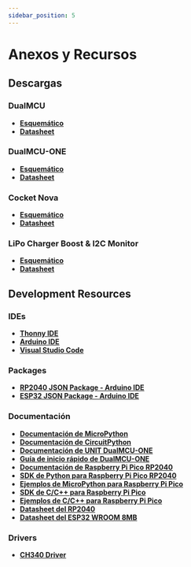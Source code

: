 ```yaml
---
sidebar_position: 5
---
```


# Anexos y Recursos

## Descargas

### DualMCU

- **[Esquemático](https://github.com/UNIT-Electronics/DualMCU-ONE/blob/main/Hardware/UE0022_DualMCU-ONE_v2.4_Schematic.pdf)**
- **[Datasheet](https://github.com/UNIT-Electronics/DualMCU/blob/main/Hardware/UE0002_DualMCUv30_Schematic.pdf)**

### DualMCU-ONE

- **[Esquemático](https://github.com/UNIT-Electronics/DualMCU-ONE/blob/main/Hardware/UE0022_DualMCU-ONE_v2.4_Schematic.pdf)**
- **[Datasheet](https://github.com/UNIT-Electronics/DualMCU-ONE/blob/main/DualMCU-ONE(Manual%20de%20Referencia%20del%20Producto)%5BES%5D.pdf)**

### Cocket Nova

- **[Esquemático](https://github.com/UNIT-Electronics/Cocket-Nova_CH552G-Development-Board/blob/main/Hardware/UE0025_Cocket-Nova_Schematic.pdf)**
- **[Datasheet](https://github.com/UNIT-Electronics/Cocket-Nova_CH552G-Development-Board/blob/main/Cocket%20Nova%20Product%20Reference%20Manual%20%5BES%5D.pdf)**

### LiPo Charger Boost & I2C Monitor

- **[Esquemático](https://github.com/UNIT-Electronics/UNIT-LiPo-Charger-Boost-I2C-Monitor/blob/main/UNIT0001-SCH-UnitBatteryCharger-005-T.pdf)**
- **[Datasheet](https://unit-electronics.github.io/UNIT-LiPo-Charger-Boost-I2C-Monitor/)**
## Development Resources

### IDEs

- **[Thonny IDE](https://thonny.org/)**
- **[Arduino IDE](https://www.arduino.cc/en/software)**
- **[Visual Studio Code](https://code.visualstudio.com/download)**

### Packages

- **[RP2040 JSON Package - Arduino IDE](https://github.com/UNIT-Electronics/Uelectronics-RP2040-Arduino-Package)**
- **[ESP32 JSON Package - Arduino IDE](https://github.com/UNIT-Electronics/Uelectronics-ESP32-Arduino-Package)**

### Documentación

- **[Documentación de MicroPython](https://micropython.org/)**
- **[Documentación de CircuitPython](https://circuitpython.org/)**
- **[Documentación de UNIT DualMCU-ONE](https://github.com/UNIT-Electronics/DualMCU-ONE)**
- **[Guía de inicio rápido de DualMCU-ONE](https://unit-electronics.github.io/DualMCU-ONE/index.html)**
- **[Documentación de Raspberry Pi Pico RP2040](https://www.raspberrypi.com/documentation/microcontrollers/)**
- **[SDK de Python para Raspberry Pi Pico RP2040](https://datasheets.raspberrypi.com/pico/raspberry-pi-pico-python-sdk.pdf)**
- **[Ejemplos de MicroPython para Raspberry Pi Pico](https://github.com/raspberrypi/pico-micropython-examples)**
- **[SDK de C/C++ para Raspberry Pi Pico](https://www.raspberrypi.com/documentation/microcontrollers/c_sdk.html)**
- **[Ejemplos de C/C++ para Raspberry Pi Pico](https://github.com/raspberrypi/pico-examples)**
- **[Datasheet del RP2040](https://datasheets.raspberrypi.com/rp2040/rp2040-datasheet.pdf)**
- **[Datasheet del ESP32 WROOM 8MB](https://www.espressif.com/sites/default/files/documentation/esp32-wroom-32e_esp32-wroom-32ue_datasheet_en.pdf)**

### Drivers

- **[CH340 Driver](http://www.wch-ic.com/downloads/CH341SER_ZIP.html)**

